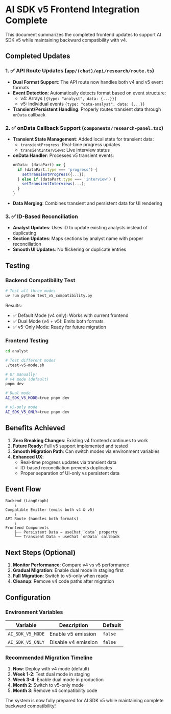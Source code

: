 # AI SDK v5 Frontend Integration Complete

This document summarizes the completed frontend updates to support AI SDK v5 while maintaining backward compatibility with v4.

## Completed Updates

### 1. ✅ API Route Updates (`app/(chat)/api/research/route.ts`)

- **Dual Format Support**: The API route now handles both v4 and v5 event formats
- **Event Detection**: Automatically detects format based on event structure:
  - v4: Arrays `[{type: "analyst", data: {...}}]`
  - v5: Individual events `{type: "data-analyst", data: {...}}`
- **Transient/Persistent Handling**: Properly routes transient data through `onData` callback

### 2. ✅ onData Callback Support (`components/research-panel.tsx`)

- **Transient State Management**: Added local state for transient data:
  - `transientProgress`: Real-time progress updates
  - `transientInterviews`: Live interview status
- **onData Handler**: Processes v5 transient events:
  ```typescript
  onData: (dataPart) => {
    if (dataPart.type === 'progress') {
      setTransientProgress({...});
    } else if (dataPart.type === 'interview') {
      setTransientInterviews(...);
    }
  }
  ```
- **Data Merging**: Combines transient and persistent data for UI rendering

### 3. ✅ ID-Based Reconciliation

- **Analyst Updates**: Uses ID to update existing analysts instead of duplicating
- **Section Updates**: Maps sections by analyst name with proper reconciliation
- **Smooth UI Updates**: No flickering or duplicate entries

## Testing

### Backend Compatibility Test
```bash
# Test all three modes
uv run python test_v5_compatibility.py
```

Results:
- ✅ Default Mode (v4 only): Works with current frontend
- ✅ Dual Mode (v4 + v5): Emits both formats
- ✅ v5-Only Mode: Ready for future migration

### Frontend Testing
```bash
cd analyst

# Test different modes
./test-v5-mode.sh

# Or manually:
# v4 mode (default)
pnpm dev

# Dual mode
AI_SDK_V5_MODE=true pnpm dev

# v5-only mode
AI_SDK_V5_ONLY=true pnpm dev
```

## Benefits Achieved

1. **Zero Breaking Changes**: Existing v4 frontend continues to work
2. **Future Ready**: Full v5 support implemented and tested
3. **Smooth Migration Path**: Can switch modes via environment variables
4. **Enhanced UX**: 
   - Real-time progress updates via transient data
   - ID-based reconciliation prevents duplicates
   - Proper separation of UI-only vs persistent data

## Event Flow

```
Backend (LangGraph)
    ↓
Compatible Emitter (emits both v4 & v5)
    ↓
API Route (handles both formats)
    ↓
Frontend Components
    ├── Persistent Data → useChat `data` property
    └── Transient Data → useChat `onData` callback
```

## Next Steps (Optional)

1. **Monitor Performance**: Compare v4 vs v5 performance
2. **Gradual Migration**: Enable dual mode in staging first
3. **Full Migration**: Switch to v5-only when ready
4. **Cleanup**: Remove v4 code paths after migration

## Configuration

### Environment Variables
| Variable | Description | Default |
|----------|-------------|---------|
| `AI_SDK_V5_MODE` | Enable v5 emission | `false` |
| `AI_SDK_V5_ONLY` | Disable v4 emission | `false` |

### Recommended Migration Timeline
1. **Now**: Deploy with v4 mode (default)
2. **Week 1-2**: Test dual mode in staging
3. **Week 3-4**: Enable dual mode in production
4. **Month 2**: Switch to v5-only mode
5. **Month 3**: Remove v4 compatibility code

The system is now fully prepared for AI SDK v5 while maintaining complete backward compatibility!